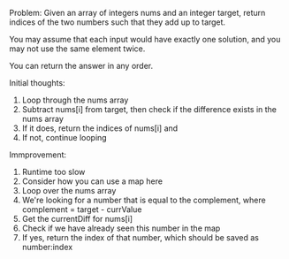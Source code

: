 Problem:
Given an array of integers nums and an integer target, return indices of the two numbers such that they add up to target.

You may assume that each input would have exactly one solution, and you may not use the same element twice.

You can return the answer in any order.

Initial thoughts:
1. Loop through the nums array
2. Subtract nums[i] from target, then check if the difference exists in the nums array
3. If it does, return the indices of nums[i] and 
4. If not, continue looping

Immprovement:
1. Runtime too slow
2. Consider how you can use a map here
3. Loop over the nums array
4. We're looking for a number that is equal to the complement, where complement = target - currValue
5. Get the currentDiff for nums[i]
6. Check if we have already seen this number in the map
7. If yes, return the index of that number, which should be saved as number:index